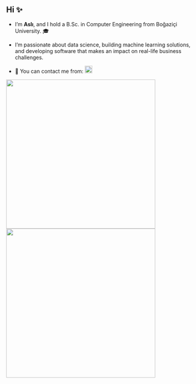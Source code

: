 ## Hi ✨

- I’m **Aslı**, and I hold a B.Sc. in Computer Engineering from Boğaziçi University. 🎓

- I’m passionate about data science, building machine learning solutions, and developing software that makes an impact on real-life business challenges.
  
- 💬 You can contact me from: 
  <a href="https://www.linkedin.com/in/asligook/" target="_blank">
    <img src="https://upload.wikimedia.org/wikipedia/commons/c/ca/LinkedIn_logo_initials.png" alt="LinkedIn" height="20" style="center: middle;" />
  </a>

<!--
![asligook's GitHub stats](https://github-readme-stats.vercel.app/api?username=asligook&show_icons=true&theme=tokyonight&count_private=true&include_all_commits=true\&hide=contribs&show=prs_merged,prs_merged_percentage)

![Top Langs](https://github-readme-stats.vercel.app/api/top-langs/?username=asligook&theme=tokyonight)
-->

<a href="https://github.com/asligook">
  <img height="400" align="top" style="margin-right: 20px;" src="https://github-readme-stats.vercel.app/api?username=asligook&show_icons=true&theme=tokyonight&count_private=true&include_all_commits=true&hide=contribs&show=prs_merged,prs_merged_percentage" />
</a>
<a href="https://github.com/asligook">
  <img height="400" align="top" src="https://github-readme-stats.vercel.app/api/top-langs/?username=asligook&theme=tokyonight&langs_count=4&card_width=300" />
</a>



<!--
**asligook/asligook** is a ✨ _special_ ✨ repository because its `README.md` (this file) appears on your GitHub profile.

Here are some ideas to get you started:

- 🔭 I’m currently working on ...
- 🌱 I’m currently learning ...
- 👯 I’m looking to collaborate on ...
- 🤔 I’m looking for help with ...
- 💬 Ask me about ...
- 📫 How to reach me: ...
- 😄 Pronouns: ...
- ⚡ Fun fact: ...
-->
